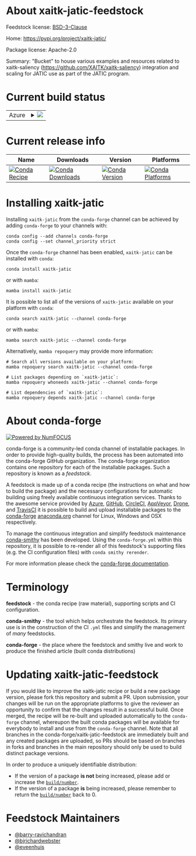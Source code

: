 About xaitk-jatic-feedstock
===========================

Feedstock license: [BSD-3-Clause](https://github.com/conda-forge/xaitk-jatic-feedstock/blob/main/LICENSE.txt)

Home: https://pypi.org/project/xaitk-jatic/

Package license: Apache-2.0

Summary: "Bucket" to house various examples and resources related to
xaitk-saliency (https://github.com/XAITK/xaitk-saliency) integration
and scaling for JATIC use as part of the JATIC program.


Current build status
====================


<table>
    
  <tr>
    <td>Azure</td>
    <td>
      <details>
        <summary>
          <a href="https://dev.azure.com/conda-forge/feedstock-builds/_build/latest?definitionId=22853&branchName=main">
            <img src="https://dev.azure.com/conda-forge/feedstock-builds/_apis/build/status/xaitk-jatic-feedstock?branchName=main">
          </a>
        </summary>
        <table>
          <thead><tr><th>Variant</th><th>Status</th></tr></thead>
          <tbody><tr>
              <td>linux_64_python3.10.____cpython</td>
              <td>
                <a href="https://dev.azure.com/conda-forge/feedstock-builds/_build/latest?definitionId=22853&branchName=main">
                  <img src="https://dev.azure.com/conda-forge/feedstock-builds/_apis/build/status/xaitk-jatic-feedstock?branchName=main&jobName=linux&configuration=linux%20linux_64_python3.10.____cpython" alt="variant">
                </a>
              </td>
            </tr><tr>
              <td>linux_64_python3.11.____cpython</td>
              <td>
                <a href="https://dev.azure.com/conda-forge/feedstock-builds/_build/latest?definitionId=22853&branchName=main">
                  <img src="https://dev.azure.com/conda-forge/feedstock-builds/_apis/build/status/xaitk-jatic-feedstock?branchName=main&jobName=linux&configuration=linux%20linux_64_python3.11.____cpython" alt="variant">
                </a>
              </td>
            </tr><tr>
              <td>linux_64_python3.12.____cpython</td>
              <td>
                <a href="https://dev.azure.com/conda-forge/feedstock-builds/_build/latest?definitionId=22853&branchName=main">
                  <img src="https://dev.azure.com/conda-forge/feedstock-builds/_apis/build/status/xaitk-jatic-feedstock?branchName=main&jobName=linux&configuration=linux%20linux_64_python3.12.____cpython" alt="variant">
                </a>
              </td>
            </tr><tr>
              <td>linux_64_python3.13.____cp313</td>
              <td>
                <a href="https://dev.azure.com/conda-forge/feedstock-builds/_build/latest?definitionId=22853&branchName=main">
                  <img src="https://dev.azure.com/conda-forge/feedstock-builds/_apis/build/status/xaitk-jatic-feedstock?branchName=main&jobName=linux&configuration=linux%20linux_64_python3.13.____cp313" alt="variant">
                </a>
              </td>
            </tr><tr>
              <td>osx_64_python3.10.____cpython</td>
              <td>
                <a href="https://dev.azure.com/conda-forge/feedstock-builds/_build/latest?definitionId=22853&branchName=main">
                  <img src="https://dev.azure.com/conda-forge/feedstock-builds/_apis/build/status/xaitk-jatic-feedstock?branchName=main&jobName=osx&configuration=osx%20osx_64_python3.10.____cpython" alt="variant">
                </a>
              </td>
            </tr><tr>
              <td>osx_64_python3.11.____cpython</td>
              <td>
                <a href="https://dev.azure.com/conda-forge/feedstock-builds/_build/latest?definitionId=22853&branchName=main">
                  <img src="https://dev.azure.com/conda-forge/feedstock-builds/_apis/build/status/xaitk-jatic-feedstock?branchName=main&jobName=osx&configuration=osx%20osx_64_python3.11.____cpython" alt="variant">
                </a>
              </td>
            </tr><tr>
              <td>osx_64_python3.12.____cpython</td>
              <td>
                <a href="https://dev.azure.com/conda-forge/feedstock-builds/_build/latest?definitionId=22853&branchName=main">
                  <img src="https://dev.azure.com/conda-forge/feedstock-builds/_apis/build/status/xaitk-jatic-feedstock?branchName=main&jobName=osx&configuration=osx%20osx_64_python3.12.____cpython" alt="variant">
                </a>
              </td>
            </tr><tr>
              <td>osx_64_python3.13.____cp313</td>
              <td>
                <a href="https://dev.azure.com/conda-forge/feedstock-builds/_build/latest?definitionId=22853&branchName=main">
                  <img src="https://dev.azure.com/conda-forge/feedstock-builds/_apis/build/status/xaitk-jatic-feedstock?branchName=main&jobName=osx&configuration=osx%20osx_64_python3.13.____cp313" alt="variant">
                </a>
              </td>
            </tr><tr>
              <td>win_64_python3.10.____cpython</td>
              <td>
                <a href="https://dev.azure.com/conda-forge/feedstock-builds/_build/latest?definitionId=22853&branchName=main">
                  <img src="https://dev.azure.com/conda-forge/feedstock-builds/_apis/build/status/xaitk-jatic-feedstock?branchName=main&jobName=win&configuration=win%20win_64_python3.10.____cpython" alt="variant">
                </a>
              </td>
            </tr><tr>
              <td>win_64_python3.11.____cpython</td>
              <td>
                <a href="https://dev.azure.com/conda-forge/feedstock-builds/_build/latest?definitionId=22853&branchName=main">
                  <img src="https://dev.azure.com/conda-forge/feedstock-builds/_apis/build/status/xaitk-jatic-feedstock?branchName=main&jobName=win&configuration=win%20win_64_python3.11.____cpython" alt="variant">
                </a>
              </td>
            </tr><tr>
              <td>win_64_python3.12.____cpython</td>
              <td>
                <a href="https://dev.azure.com/conda-forge/feedstock-builds/_build/latest?definitionId=22853&branchName=main">
                  <img src="https://dev.azure.com/conda-forge/feedstock-builds/_apis/build/status/xaitk-jatic-feedstock?branchName=main&jobName=win&configuration=win%20win_64_python3.12.____cpython" alt="variant">
                </a>
              </td>
            </tr><tr>
              <td>win_64_python3.13.____cp313</td>
              <td>
                <a href="https://dev.azure.com/conda-forge/feedstock-builds/_build/latest?definitionId=22853&branchName=main">
                  <img src="https://dev.azure.com/conda-forge/feedstock-builds/_apis/build/status/xaitk-jatic-feedstock?branchName=main&jobName=win&configuration=win%20win_64_python3.13.____cp313" alt="variant">
                </a>
              </td>
            </tr>
          </tbody>
        </table>
      </details>
    </td>
  </tr>
</table>

Current release info
====================

| Name | Downloads | Version | Platforms |
| --- | --- | --- | --- |
| [![Conda Recipe](https://img.shields.io/badge/recipe-xaitk--jatic-green.svg)](https://anaconda.org/conda-forge/xaitk-jatic) | [![Conda Downloads](https://img.shields.io/conda/dn/conda-forge/xaitk-jatic.svg)](https://anaconda.org/conda-forge/xaitk-jatic) | [![Conda Version](https://img.shields.io/conda/vn/conda-forge/xaitk-jatic.svg)](https://anaconda.org/conda-forge/xaitk-jatic) | [![Conda Platforms](https://img.shields.io/conda/pn/conda-forge/xaitk-jatic.svg)](https://anaconda.org/conda-forge/xaitk-jatic) |

Installing xaitk-jatic
======================

Installing `xaitk-jatic` from the `conda-forge` channel can be achieved by adding `conda-forge` to your channels with:

```
conda config --add channels conda-forge
conda config --set channel_priority strict
```

Once the `conda-forge` channel has been enabled, `xaitk-jatic` can be installed with `conda`:

```
conda install xaitk-jatic
```

or with `mamba`:

```
mamba install xaitk-jatic
```

It is possible to list all of the versions of `xaitk-jatic` available on your platform with `conda`:

```
conda search xaitk-jatic --channel conda-forge
```

or with `mamba`:

```
mamba search xaitk-jatic --channel conda-forge
```

Alternatively, `mamba repoquery` may provide more information:

```
# Search all versions available on your platform:
mamba repoquery search xaitk-jatic --channel conda-forge

# List packages depending on `xaitk-jatic`:
mamba repoquery whoneeds xaitk-jatic --channel conda-forge

# List dependencies of `xaitk-jatic`:
mamba repoquery depends xaitk-jatic --channel conda-forge
```


About conda-forge
=================

[![Powered by
NumFOCUS](https://img.shields.io/badge/powered%20by-NumFOCUS-orange.svg?style=flat&colorA=E1523D&colorB=007D8A)](https://numfocus.org)

conda-forge is a community-led conda channel of installable packages.
In order to provide high-quality builds, the process has been automated into the
conda-forge GitHub organization. The conda-forge organization contains one repository
for each of the installable packages. Such a repository is known as a *feedstock*.

A feedstock is made up of a conda recipe (the instructions on what and how to build
the package) and the necessary configurations for automatic building using freely
available continuous integration services. Thanks to the awesome service provided by
[Azure](https://azure.microsoft.com/en-us/services/devops/), [GitHub](https://github.com/),
[CircleCI](https://circleci.com/), [AppVeyor](https://www.appveyor.com/),
[Drone](https://cloud.drone.io/welcome), and [TravisCI](https://travis-ci.com/)
it is possible to build and upload installable packages to the
[conda-forge](https://anaconda.org/conda-forge) [anaconda.org](https://anaconda.org/)
channel for Linux, Windows and OSX respectively.

To manage the continuous integration and simplify feedstock maintenance
[conda-smithy](https://github.com/conda-forge/conda-smithy) has been developed.
Using the ``conda-forge.yml`` within this repository, it is possible to re-render all of
this feedstock's supporting files (e.g. the CI configuration files) with ``conda smithy rerender``.

For more information please check the [conda-forge documentation](https://conda-forge.org/docs/).

Terminology
===========

**feedstock** - the conda recipe (raw material), supporting scripts and CI configuration.

**conda-smithy** - the tool which helps orchestrate the feedstock.
                   Its primary use is in the construction of the CI ``.yml`` files
                   and simplify the management of *many* feedstocks.

**conda-forge** - the place where the feedstock and smithy live and work to
                  produce the finished article (built conda distributions)


Updating xaitk-jatic-feedstock
==============================

If you would like to improve the xaitk-jatic recipe or build a new
package version, please fork this repository and submit a PR. Upon submission,
your changes will be run on the appropriate platforms to give the reviewer an
opportunity to confirm that the changes result in a successful build. Once
merged, the recipe will be re-built and uploaded automatically to the
`conda-forge` channel, whereupon the built conda packages will be available for
everybody to install and use from the `conda-forge` channel.
Note that all branches in the conda-forge/xaitk-jatic-feedstock are
immediately built and any created packages are uploaded, so PRs should be based
on branches in forks and branches in the main repository should only be used to
build distinct package versions.

In order to produce a uniquely identifiable distribution:
 * If the version of a package **is not** being increased, please add or increase
   the [``build/number``](https://docs.conda.io/projects/conda-build/en/latest/resources/define-metadata.html#build-number-and-string).
 * If the version of a package **is** being increased, please remember to return
   the [``build/number``](https://docs.conda.io/projects/conda-build/en/latest/resources/define-metadata.html#build-number-and-string)
   back to 0.

Feedstock Maintainers
=====================

* [@barry-ravichandran](https://github.com/barry-ravichandran/)
* [@bjrichardwebster](https://github.com/bjrichardwebster/)
* [@eveenhuis](https://github.com/eveenhuis/)

